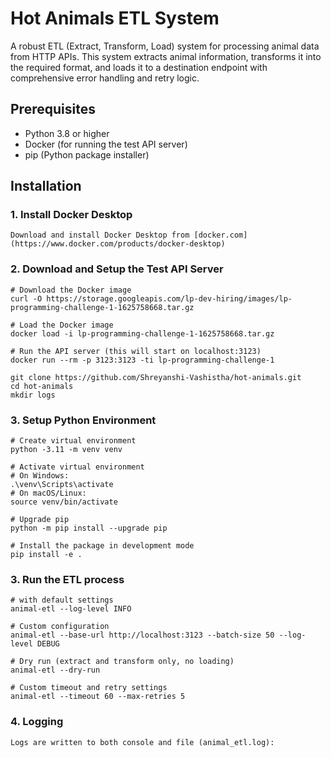 # Hot Animals ETL System

A robust ETL (Extract, Transform, Load) system for processing animal data from HTTP APIs. This system extracts animal information, transforms it into the required format, and loads it to a destination endpoint with comprehensive error handling and retry logic.

## Prerequisites

- Python 3.8 or higher
- Docker (for running the test API server)
- pip (Python package installer)

## Installation

### 1. Install Docker Desktop

    Download and install Docker Desktop from [docker.com](https://www.docker.com/products/docker-desktop)

### 2. Download and Setup the Test API Server
    # Download the Docker image
    curl -O https://storage.googleapis.com/lp-dev-hiring/images/lp-programming-challenge-1-1625758668.tar.gz

    # Load the Docker image
    docker load -i lp-programming-challenge-1-1625758668.tar.gz

    # Run the API server (this will start on localhost:3123)
    docker run --rm -p 3123:3123 -ti lp-programming-challenge-1

    git clone https://github.com/Shreyanshi-Vashistha/hot-animals.git
    cd hot-animals
    mkdir logs

### 3. Setup Python Environment
    # Create virtual environment
    python -3.11 -m venv venv

    # Activate virtual environment
    # On Windows:
    .\venv\Scripts\activate
    # On macOS/Linux:
    source venv/bin/activate

    # Upgrade pip
    python -m pip install --upgrade pip

    # Install the package in development mode
    pip install -e .

### 3. Run the ETL process

    # with default settings
    animal-etl --log-level INFO

    # Custom configuration
    animal-etl --base-url http://localhost:3123 --batch-size 50 --log-level DEBUG

    # Dry run (extract and transform only, no loading)
    animal-etl --dry-run

    # Custom timeout and retry settings
    animal-etl --timeout 60 --max-retries 5

### 4. Logging

    Logs are written to both console and file (animal_etl.log):